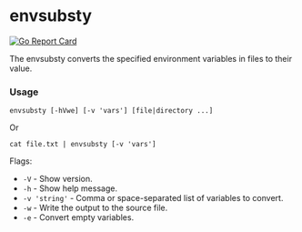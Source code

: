 # envsubsty
[![Go Report Card](https://goreportcard.com/badge/github.com/kukaryambik/envsubsty)](https://goreportcard.com/report/github.com/kukaryambik/envsubsty)

The envsubsty converts the specified environment variables in files to their value.

### Usage
```
envsubsty [-hVwe] [-v 'vars'] [file|directory ...]
```
Or
```
cat file.txt | envsubsty [-v 'vars']
```
Flags:
 - `-V` - Show version.
 - `-h` - Show help message.
 - `-v 'string'` - Comma or space-separated list of variables to convert.
 - `-w` - Write the output to the source file.
 - `-e` - Convert empty variables.
